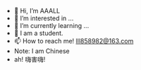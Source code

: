 - 👋 Hi, I’m AAALL
- 👀 I’m interested in ...
- 🌱 I’m currently learning ...
- 💞️ I am a student.
- 📫 How to reach me! lll858982@163.com
-    Note: I am Chinese
-    ah! 嗨害嗨!
<!---
AAALLMinecraft/AAALLMinecraft is a ✨ special ✨ repository because its `README.md` (this file) appears on your GitHub profile.
You can click the Preview link to take a look at your changes.
--->
